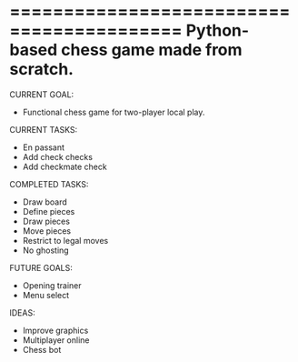 ==========================================
Python-based chess game made from scratch.
==========================================

CURRENT GOAL:
- Functional chess game for two-player local play.

CURRENT TASKS:
- En passant
- Add check checks
- Add checkmate check

COMPLETED TASKS:
- Draw board
- Define pieces
- Draw pieces
- Move pieces
- Restrict to legal moves
- No ghosting

FUTURE GOALS:
- Opening trainer
- Menu select

IDEAS:
- Improve graphics
- Multiplayer online
- Chess bot
